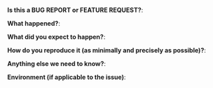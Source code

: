 **Is this a BUG REPORT or FEATURE REQUEST?**:

**What happened?**:

**What did you expect to happen?**:

**How do you reproduce it (as minimally and precisely as possible)?**:

**Anything else we need to know?**:

**Environment (if applicable to the issue)**: